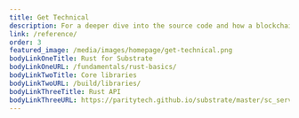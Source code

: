 ```yaml
---
title: Get Technical
description: For a deeper dive into the source code and how a blockchain is built from core components written in Rust, explore the reference documentation.
link: /reference/
order: 3
featured_image: /media/images/homepage/get-technical.png
bodyLinkOneTitle: Rust for Substrate
bodyLinkOneURL: /fundamentals/rust-basics/
bodyLinkTwoTitle: Core libraries
bodyLinkTwoURL: /build/libraries/
bodyLinkThreeTitle: Rust API
bodyLinkThreeURL: https://paritytech.github.io/substrate/master/sc_service/
---
```

